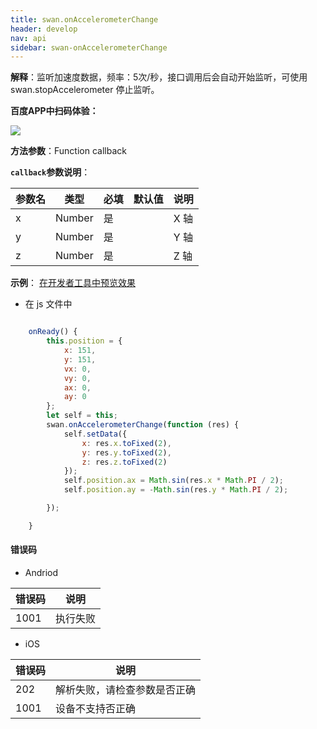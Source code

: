 ```yaml
---
title: swan.onAccelerometerChange
header: develop
nav: api
sidebar: swan-onAccelerometerChange
---
```



 

**解释**：监听加速度数据，频率：5次/秒，接口调用后会自动开始监听，可使用 swan.stopAccelerometer 停止监听。

**百度APP中扫码体验：**

<img src="https://b.bdstatic.com/miniapp/assets/images/doc_demo/getGravity.png"  class="demo-qrcode-image" />


**方法参数**：Function callback

**`callback`参数说明**：

|参数名 |类型  |必填 | 默认值 |说明|
|---- | ---- | ---- | ----|----|
|x |Number |是| |X 轴|
|y |Number |是| |Y 轴|
|z |Number |是| |Z 轴|

**示例**：
<a href="swanide://fragment/0ed5fe5e4d0957055cd7669fd83612731569478872196" title="在开发者工具中预览效果" target="_self">在开发者工具中预览效果</a>

* 在 js 文件中

```javascript

    onReady() {
        this.position = {
            x: 151,
            y: 151,
            vx: 0,
            vy: 0,
            ax: 0,
            ay: 0
        };
        let self = this;
        swan.onAccelerometerChange(function (res) {
            self.setData({
                x: res.x.toFixed(2),
                y: res.y.toFixed(2),
                z: res.z.toFixed(2)
            });
            self.position.ax = Math.sin(res.x * Math.PI / 2);
            self.position.ay = -Math.sin(res.y * Math.PI / 2);

        });

    }
```
 
#### 错误码
* Andriod

|错误码|说明|
|--|--|
|1001|执行失败   |

* iOS

|错误码|说明|
|--|--|
|202|解析失败，请检查参数是否正确      |
|1001|设备不支持否正确      |

